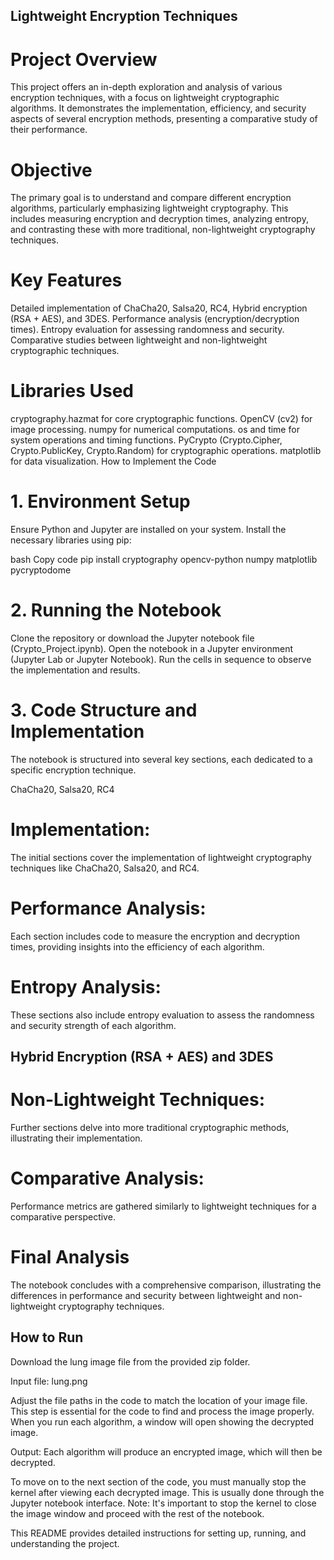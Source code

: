 
## Lightweight Encryption Techniques

# Project Overview

This project offers an in-depth exploration and analysis of various encryption techniques, with a focus on lightweight cryptographic algorithms. It demonstrates the implementation, efficiency, and security aspects of several encryption methods, presenting a comparative study of their performance.

# Objective

The primary goal is to understand and compare different encryption algorithms, particularly emphasizing lightweight cryptography. This includes measuring encryption and decryption times, analyzing entropy, and contrasting these with more traditional, non-lightweight cryptography techniques.

# Key Features

Detailed implementation of ChaCha20, Salsa20, RC4, Hybrid encryption (RSA + AES), and 3DES.
Performance analysis (encryption/decryption times).
Entropy evaluation for assessing randomness and security.
Comparative studies between lightweight and non-lightweight cryptographic techniques.

# Libraries Used

cryptography.hazmat for core cryptographic functions.
OpenCV (cv2) for image processing.
numpy for numerical computations.
os and time for system operations and timing functions.
PyCrypto (Crypto.Cipher, Crypto.PublicKey, Crypto.Random) for cryptographic operations.
matplotlib for data visualization.
How to Implement the Code

# 1. Environment Setup
Ensure Python and Jupyter are installed on your system. Install the necessary libraries using pip:

bash
Copy code
pip install cryptography opencv-python numpy matplotlib pycryptodome
# 2. Running the Notebook
Clone the repository or download the Jupyter notebook file (Crypto_Project.ipynb).
Open the notebook in a Jupyter environment (Jupyter Lab or Jupyter Notebook).
Run the cells in sequence to observe the implementation and results.
# 3. Code Structure and Implementation
The notebook is structured into several key sections, each dedicated to a specific encryption technique.

ChaCha20, Salsa20, RC4

# Implementation: 
The initial sections cover the implementation of lightweight cryptography techniques like ChaCha20, Salsa20, and RC4.
# Performance Analysis:
Each section includes code to measure the encryption and decryption times, providing insights into the efficiency of each algorithm.
# Entropy Analysis: 
These sections also include entropy evaluation to assess the randomness and security strength of each algorithm.

## Hybrid Encryption (RSA + AES) and 3DES

# Non-Lightweight Techniques: 
Further sections delve into more traditional cryptographic methods, illustrating their implementation.

# Comparative Analysis: 
Performance metrics are gathered similarly to lightweight techniques for a comparative perspective.

# Final Analysis
The notebook concludes with a comprehensive comparison, illustrating the differences in performance and security between lightweight and non-lightweight cryptography techniques.

## How to Run

Download the lung image file from the provided zip folder.

Input file: lung.png

Adjust the file paths in the code to match the location of your image file. This step is essential for the code to find and process the image properly.
When you run each algorithm, a window will open showing the decrypted image.

Output: Each algorithm will produce an encrypted image, which will then be decrypted.

To move on to the next section of the code, you must manually stop the kernel after viewing each decrypted image. This is usually done through the Jupyter notebook interface.
Note: It's important to stop the kernel to close the image window and proceed with the rest of the notebook.

This README provides detailed instructions for setting up, running, and understanding the project.